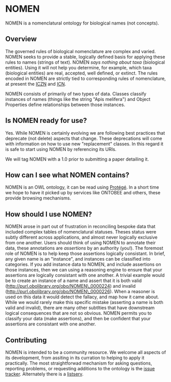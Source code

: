 NOMEN
=====

NOMEN is a nomenclatural ontology for biological names (not concepts).  

Overview
--------

The governed rules of biological nomenclature are complex and varied.  NOMEN seeks to provide a stable, logically defined basis for applying these rules to names (strings of text). NOMEN _says nothing about taxa_ (biological entities). Using it will not help you determine, for example, which taxa (biological entities) are real, accepted, well defined, or extinct. The rules encoded in NOMEN are strictly tied to corresponding rules of nomenclature, at present the [ICZN][1] and [ICN][2].  

NOMEN consists of primarily of two types of data.  Classes classify instances of names (things like the string "Apis melifera") and Object Properties define relationships between those instances.


Is NOMEN ready for use?
-----------------------

Yes. While NOMEN is certainly evolving we are following best practices that deprecate (not delete) aspects that change.  These deprecations will come with information on how to use new "replacement" classes. In this regard it is safe to start using NOMEN by referencing its URIs.

We will tag NOMEN with a 1.0 prior to submitting a paper detailing it.  


How can I see what NOMEN contains?
----------------------------------

NOMEN is an OWL ontology, it can be read using [Protégé][4]. In a short time we hope to have it picked up by services like ONTOBEE and others, these provide browsing mechanisms.


How should I use NOMEN?
-----------------------

NOMEN arose in part out of frustration in reconciling bespoke data that included complex tables of nomenclatural statuses.  Theses status were subtly different across applications, and almost never logically exclusive from one another.  Users should think of using NOMEN to annotate their data, these annotations are _assertions_ by an authority (you!).  The foremost role of NOMEN is to help keep those assertions logically consistant.  In brief, any given name is an "instance", and instances can be classified into categories. If you add instance data to NOMEN, and include assertions on those instances, then we can using a reasoning engine to ensure that your assertions are logically consistant with one another.  A trivial example would be to create an instance of a name and assert that it is both valid (http://purl.obolibrary.org/obo/NOMEN\_0000224)  and invalid (http://purl.obolibrary.org/obo/NOMEN\_0000226). When a reasoner is used on this data it would detect the fallacy, and map how it came about. While we would rarely make this specific mistake (asserting a name is both valid and invalid), there are many other subtlties that have downstream logical consequences that are not so obvious.  NOMEN permits you to classify your data (make assertions), and then be confident that your assertions are consistant with one another.

Contributing
------------

NOMEN is intended to be a community resource.  We welcome all aspects of its development, from assiting in its curration to helping to apply it practically.  The most straightforwad mechanism for asking questions, reporting problems, or requesting additions to the ontology is the [issue tracker][3].  Alternately there is a [listserv][5].  


[1]: http://iczn.org/
[2]: http://www.iapt-taxon.org/nomen/main.php
[3]: https://github.com/SpeciesFileGroup/nomen/issues  
[4]: http://protege.stanford.edu/
[5]: https://groups.google.com/forum/#!forum/nomen-discuss

